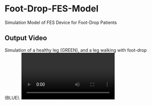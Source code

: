 # Foot-Drop-FES-Model
Simulation Model of FES Device for Foot-Drop Patients

## Output Video
Simulation of a healthy leg (GREEN), and a leg walking with foot-drop (BLUE).
<video controls autoplay>
    <src='Output_Simulation/Foot_Drop_Output_Video.mp4' type="video/mp4" width=180>
</video>
